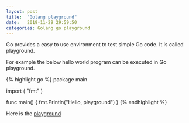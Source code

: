 ```yaml
---
layout: post
title:  "Golang playground"
date:   2019-11-29 29:59:50 
categories: Golang go playground
---
```


Go provides a easy to use environment to test simple Go code. It is called playground.

For example the below hello world program can be executed in Go playground.

{% highlight go %}
package main

import (
    "fmt"
)

func main() {
    fmt.Println("Hello, playground")
}
{% endhighlight %}

Here is the [playground](https://play.golang.org/p/HmnNoBf0p1z)

